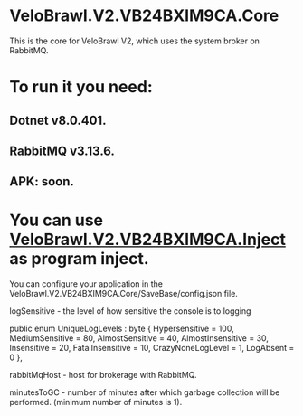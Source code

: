 # VeloBrawl.V2.VB24BXIM9CA.Core
This is the core for VeloBrawl V2, which uses the system broker on RabbitMQ.

# To run it you need:
## Dotnet v8.0.401.
## RabbitMQ v3.13.6.
## APK: soon.

# You can use [VeloBrawl.V2.VB24BXIM9CA.Inject](https://github.com/XidMods05/VeloBrawl.V2.VB24BXIM9CA.Inject) as program inject.

You can configure your application in the VeloBrawl.V2.VB24BXIM9CA.Core/SaveBase/config.json file.

logSensitive - the level of how sensitive the console is to logging 

public enum UniqueLogLevels : byte
{
    Hypersensitive = 100,
    MediumSensitive = 80,
    AlmostSensitive = 40,
    AlmostInsensitive = 30,
    Insensitive = 20,
    FatalInsensitive = 10,
    CrazyNoneLogLevel = 1,
    LogAbsent = 0
},

rabbitMqHost - host for brokerage with RabbitMQ.

minutesToGC - number of minutes after which garbage collection will be performed. (minimum number of minutes is 1).
